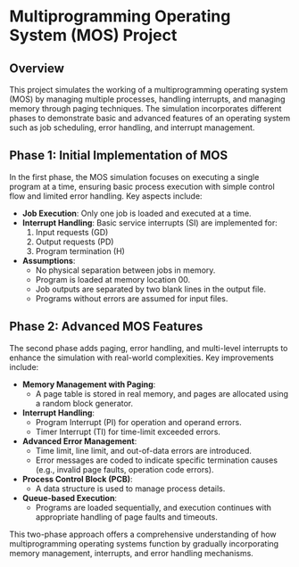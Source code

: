 # Multiprogramming Operating System (MOS) Project

## Overview
This project simulates the working of a multiprogramming operating system (MOS) by managing multiple processes, handling interrupts, and managing memory through paging techniques. The simulation incorporates different phases to demonstrate basic and advanced features of an operating system such as job scheduling, error handling, and interrupt management. 

## Phase 1: Initial Implementation of MOS  
In the first phase, the MOS simulation focuses on executing a single program at a time, ensuring basic process execution with simple control flow and limited error handling. Key aspects include:
- **Job Execution**: Only one job is loaded and executed at a time.
- **Interrupt Handling**: Basic service interrupts (SI) are implemented for:
  1. Input requests (GD)
  2. Output requests (PD)
  3. Program termination (H)
- **Assumptions**: 
  - No physical separation between jobs in memory.
  - Program is loaded at memory location 00.
  - Job outputs are separated by two blank lines in the output file.
  - Programs without errors are assumed for input files.

## Phase 2: Advanced MOS Features  
The second phase adds paging, error handling, and multi-level interrupts to enhance the simulation with real-world complexities. Key improvements include:
- **Memory Management with Paging**: 
  - A page table is stored in real memory, and pages are allocated using a random block generator.
- **Interrupt Handling**: 
  - Program Interrupt (PI) for operation and operand errors.
  - Timer Interrupt (TI) for time-limit exceeded errors.
- **Advanced Error Management**: 
  - Time limit, line limit, and out-of-data errors are introduced.
  - Error messages are coded to indicate specific termination causes (e.g., invalid page faults, operation code errors).
- **Process Control Block (PCB)**: 
  - A data structure is used to manage process details.
- **Queue-based Execution**: 
  - Programs are loaded sequentially, and execution continues with appropriate handling of page faults and timeouts.

This two-phase approach offers a comprehensive understanding of how multiprogramming operating systems function by gradually incorporating memory management, interrupts, and error handling mechanisms.
